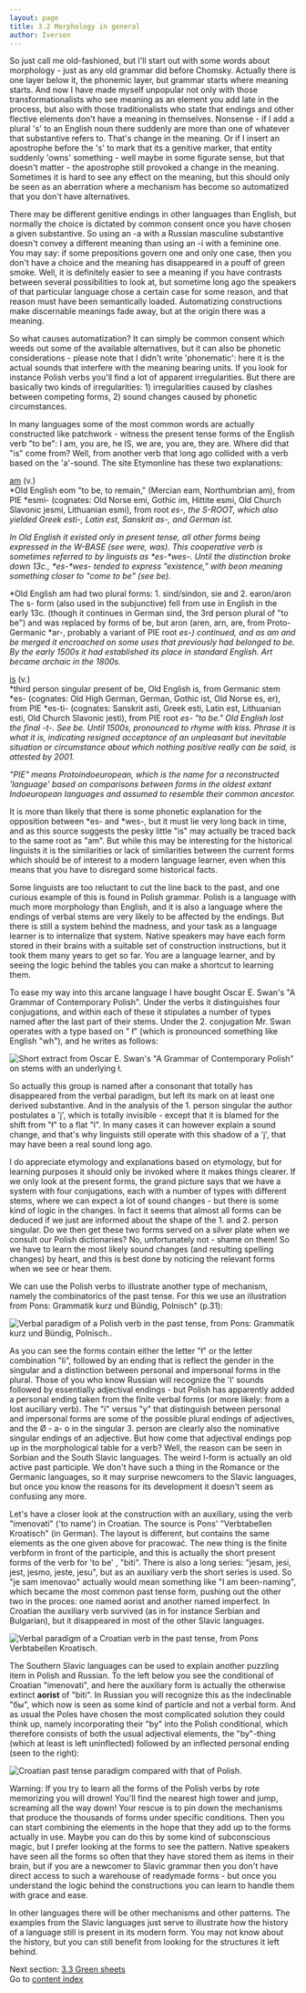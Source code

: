 ```yaml
---
layout: page
title: 3.2 Morphology in general
author: Iversen
---
```

So just call me old-fashioned, but I'll start out with some words about morphology - just as any old grammar did before Chomsky. Actually there is one layer below it, the phonemic layer, but grammar starts where meaning starts.  And now I have made myself unpopular not only with those transformationalists who see meaning as an element you add late in the process, but also with those traditionalists who state that endings and other flective elements don't have a meaning in themselves. Nonsense - if I add a plural 's' to an English noun there suddenly are more than one of whatever that substantive refers to. That's change in the meaning. Or if I insert an apostrophe before the 's' to mark that its a genitive marker, that entity suddenly 'owns' something - well maybe in some figurate sense, but that doesn't matter - the apostrophe still provoked a change in the meaning. Sometimes it is hard to see any effect on the meaning, but this should only be seen as an aberration where a mechanism has become so automatized that you don't have alternatives. 

There may be different genitive endings in other languages than English, but normally the choice is dictated by common consent once you have chosen a given substantive. So using an -a with a Russian masculine substantive doesn't convey a different meaning than using an -i with a feminine one. You may say: if some prepositions govern one and only one case, then you don't have a choice and the meaning has disappeared in a pouff of green smoke. Well, it is definitely easier to see a meaning if you have contrasts between several possibilities to look at, but sometime long ago the speakers of that particular language chose a certain case for some reason, and that reason must have been semantically loaded. Automatizing constructions make discernable meanings fade away, but at the origin there was a meaning.

So what causes automatization? It can simply be common consent which weeds out some of the available alternatives, but it can also be phonetic considerations - please note that I didn't write 'phonematic': here it is the actual sounds that interfere with the meaning bearing units. If you look for instance Polish verbs you'll find a lot of apparent irregularities. But there are basically two kinds of irregularities: 1) irregularities caused by clashes between competing forms, 2)  sound changes caused by phonetic circumstances. 

In many languages some of the most common words are actually constructed like patchwork - witness the present tense forms of the English verb "to be": I am, you are, he IS, we are, you are, they are. Where did that "is" come from? Well, from another verb that long ago collided with a verb based on the 'a'-sound. The site Etymonline has these two explanations:

[am](http://www.etymonline.com/index.php?%20term=am) (v.)  
*Old English eom "to be, to remain," (Mercian eam, Northumbrian am), from PIE *esmi- (cognates: Old Norse emi, Gothic im, Hittite esmi, Old Church Slavonic jesmi, Lithuanian esmi), from root *es-, the S-ROOT, which also yielded Greek esti-, Latin est, Sanskrit as-, and German ist.* 

*In Old English it existed only in present tense, all other forms being expressed in the W-BASE (see were, was). This cooperative verb is sometimes referred to by linguists as \*es-\*wes-. Until the distinction broke down 13c., \*es-\*wes- tended to express "existence," with beon meaning something closer to "come to be" (see be).*

*Old English am had two plural forms: 1. sind/sindon, sie and 2. earon/aron The s- form (also used in the subjunctive) fell from use in English in the early 13c. (though it continues in German sind, the 3rd person plural of "to be") and was replaced by forms of be, but aron (aren, arn, are, from Proto-Germanic *ar-, probably a variant of PIE root *es-) continued, and as am and be merged it encroached on some uses that previously had belonged to be. By the early 1500s it had established its place in standard English. Art became archaic in the 1800s.*
 
[is](http://www.etymonline.com/index.php?term=is) (v.)  
*third person singular present of be, Old English is, from Germanic stem *es- (cognates: Old High German, German, Gothic ist, Old Norse es, er), from PIE *es-ti- (cognates: Sanskrit asti, Greek esti, Latin est, Lithuanian esti, Old Church Slavonic jesti), from PIE root *es- "to be." Old English lost the final -t-. See be. Until 1500s, pronounced to rhyme with kiss. Phrase it is what it is, indicating resigned acceptance of an unpleasant but inevitable situation or circumstance about which nothing positive really can be said, is attested by 2001.*

*"PIE" means Protoindoeuropean, which is the name for a reconstructed 'language' based on comparisons between forms in the oldest extant Indoeuropean languages and assumed to resemble their common ancestor.*

It is more than likely that there is some phonetic explanation for the opposition between *es- and *wes-, but it must lie very long back in time, and as this source suggests the pesky little "is" may actually be traced back to the same root as "am". But while this may be interesting for the historical linguists it is the similarities or lack of similarities between the current forms which should be of interest to a modern language learner, even when this means that you have to disregard some historical facts. 

Some linguists are too reluctant to cut the line back to the past, and one curious example of this is found in Polish grammar. Polish is a language with much more morphology than English, and it is also a language where the endings of verbal stems are very likely to be affected by the endings. But there is still a system behind the madness, and your task as a language learner is to internalize that system. Native speakers may have each form stored in their brains with a suitable set of construction instructions, but it took them many years to get so far. You are a language learner, and by seeing the logic behind the tables you can make a shortcut to learning them. 

To  ease my way into this arcane language I have bought Oscar E. Swan's "A Grammar of Contemporary Polish". Under the verbs it distinguishes four conjugations, and within each of these it stipulates a number of types named after the last part of their stems. Under the 2. conjugation Mr. Swan operates with a type based on " ł" (which is pronounced something like English "wh"), and he writes as follows: 

![Short extract from Oscar E. Swan's "A Grammar of Contemporary Polish" on stems with an underlying ł.](../3-2-image-1.jpg)

So actually this group is named after a consonant that totally has disappeared from the verbal paradigm, but left its mark on at least one derived substantive. And in the analysis of the 1. person singular the author postulates a 'j', which is totally invisible - except that it is blamed for the shift from "ł" to a flat "l". In many cases it can however explain a sound change, and that's why linguists still operate with this shadow of a 'j', that may have been a real sound long ago. 

I do appreciate etymology and explanations based on etymology, but for learning purposes it should only be invoked where it makes things clearer. If we only look at the present forms, the grand picture says that we have a system with four conjugations, each with a number of types with different stems, where we can expect a lot of sound changes - but there is some kind of logic in the changes. In fact it seems that almost all forms can be deduced if we just are informed about the shape of the 1. and 2. person singular. Do we then get these two forms served on a silver plate when we consult our Polish dictionaries? No, unfortunately not - shame on them! So we have to learn the most likely sound changes (and resulting spelling changes) by heart, and this is best done by noticing the relevant forms when we see or hear them.

We can use the Polish verbs to illustrate another type of mechanism, namely the combinatorics of the past tense. For this we use an illustration from Pons: Grammatik kurz und Bündig, Polnisch" (p.31):

![Verbal paradigm of a Polish verb in the past tense, from Pons: Grammatik kurz und Bündig, Polnisch..](../3-2-image-2.jpg)

As you can see the forms contain either the letter "ł" or the letter combination "li", followed by an ending that is reflect the gender in the singular and a distinction between personal and impersonal forms in the plural. Those of you who know Russian will recognize the 'l' sounds followed by essentially adjectival endings - but Polish has apparently added a personal ending taken from the finite verbal forms (or more likely: from a lost auciliary verb). The "i" versus "y" that distinguish between personal and impersonal forms are some of the possible plural endings of adjectives, and the Ø - a- o in the singular 3. person are clearly also the nominative singular endings of an adjective.  But how come that adjectival endings pop up in the morphological table for a verb? Well, the reason can be seen in Sorbian and the South Slavic languages. The weird l-form is actually an old active past participle. We don't have such a thing in the Romance or the Germanic languages, so it may surprise newcomers to the Slavic languages, but once you know the reasons for its development it doesn't seem as confusing any more.

Let's have a closer look at the construction with an auxiliary, using the verb "imenovati" ('to name') in Croatian. The source  is Pons' "Verbtabellen Kroatisch" (in German). The layout is different, but contains the same elements as the one given above for pracować. The new thing is the finite verbform in front of the participle, and this is actually the short present forms of the verb for 'to be' , "biti". There is also a long series: "jesam, jesi, jest, jesmo, jeste, jesu", but as an auxiliary verb the short series is used. So "je sam imenovao" actually would mean something like "I am been-naming", which became the most common past tense form, pushing out the other two in the proces: one named aorist and another named imperfect.  In Croatian the auxiliary verb survived (as in for instance Serbian and Bulgarian), but it disappeared in most of the other Slavic languages.

![Verbal paradigm of a Croatian verb in the past tense, from Pons Verbtabellen Kroatisch.](../3-2-image-3.jpg)

The Southern Slavic languages can be used to explain another puzzling item in Polish and Russian. To the left below you see the conditional of Croatian "imenovati", and here the auxiliary form is actually the otherwise extinct __aorist__ of "biti". In Russian you will recognize this as the indeclinable "бы", which now is seen as some kind of particle and not a verbal form. And as usual the Poles have chosen the most complicated solution they could think up, namely incorporating their "by" into the Polish conditional, which therefore consists of both the usual adjectival elements, the "by"-thing (which at least is left uninflected) followed by an inflected personal ending (seen to the right):

![Croatian past tense paradigm compared with that of Polish.](../3-2-image-4.jpg)

Warning: If you try to learn all the forms of the Polish verbs by rote memorizing you will drown! You'll find the nearest high tower and jump, screaming all the way down! Your rescue is to pin down the  mechanisms that produce the thousands of forms under specific conditions. Then you can start combining the elements in the hope that they add up to the forms actually in use.  Maybe you can do this by some kind of subconscious magic, but I prefer looking at the forms to see the pattern. Native speakers have seen all the forms so often that they have stored them as items in their brain, but if you are a newcomer to Slavic grammar then you don't have direct access to such a warehouse of readymade forms - but once you understand the logic behind the constructions you can learn to handle them with grace and ease. 

In other languages there will be other mechanisms and other patterns. The examples from the Slavic languages just serve to illustrate how the history of a language still is present in its modern form. You may not know about the history, but you can still benefit from looking for the structures it left behind.



Next section: [3.3 Green sheets](../3-3-green-sheets/)  
Go to [content index](../)
